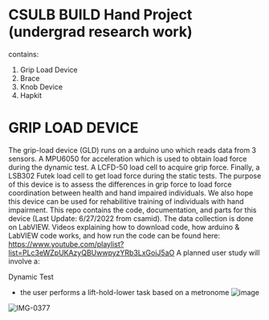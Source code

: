 # CSULB BUILD Hand Project (undergrad research work)
contains:
1) Grip Load Device
2) Brace
3) Knob Device
4) Hapkit

# GRIP LOAD DEVICE
The grip-load device (GLD) runs on a arduino uno which reads data from 3 sensors. A MPU6050 for acceleration which is used to obtain load force during the dynamic test. A LCFD-50 load cell to acquire grip force. Finally, a LSB302 Futek load cell to get load force during the static tests. The purpose of this device is to assess the differences in grip force to load force coordination between health and hand impaired individuals. We also hope this device can be used for rehabilitive training of individuals with hand impairment. This repo contains the code, documentation, and parts for this device (Last Update: 6/27/2022 from csamid). The data collection is done on LabVIEW.
Videos explaining how to download code, how arduino & LabVIEW code works, and how run the code can be found here: https://www.youtube.com/playlist?list=PLc3eWZpUKAzyQBUwwpyzYRb3LxGoiJ5aO 
A planned user study will involve a:

Dynamic Test
  - the user performs a lift-hold-lower task based on a metronome
  ![image](https://user-images.githubusercontent.com/85626643/176099929-5e86ee02-7bb1-499f-91a9-f4ee0fa400f1.png)



![IMG-0377](https://user-images.githubusercontent.com/85626643/176093601-97614e21-ff5e-4d98-8d21-9f3b018974cd.jpg)
